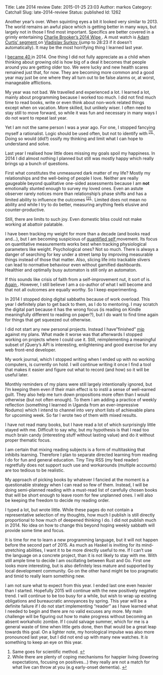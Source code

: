 Title: Late 2014 review
Date: 2015-01-25 23:03
Author: markos
Category: Catchall
Slug: late-2014-review
Status: published
Id: 1262

<html>
 <body>
  <div>
   <p>
    Another year’s over. When squinting eyes a bit it looked very similar to 2013. The world remains an awful place which is getting better in many ways, but largely not in those I find most important. Specifics are better covered in a grimly entertaining
    <a href="https://www.youtube.com/watch?v=t3EoNsGHZD0">
     Charlie Brooker’s 2014 Wipe
    </a>
    . A must watch is
    <a href="http://en.wikipedia.org/wiki/Adam_Curtis">
     Adam Curtis’
    </a>
    <a href="https://www.youtube.com/watch?v=t3EoNsGHZD0#t=28m23s">
     segment
    </a>
    on
    <a href="http://en.wikipedia.org/wiki/Vladislav_Surkov">
     Vladislav Surkov
    </a>
    (jump to 28:23 if it doesn’t automatically). It may be the most horrifying thing I learned last year.
   </p>
   <p>
    I
    <a href="40.html">
     became 40
    </a>
    in 2014. One thing I did not fully appreciate as a child when thinking about growing old is how big of a deal it becomes that people around you are getting older too. We were lucky and new health scares remained just that, for now. They are becoming more common and a good year may just be one where they all turn out to be false alarms or, at worst, manageable afflictions.
   </p>
   <p>
    My year was not bad. We travelled and experienced a lot. I learned a lot, mainly about programming because I worked too much. I did not find much time to read books, write or even think about non-work related things except when on vacation. More skilled, but unlikely wiser. I often need to stay still to move forward, so while it was fun and necessary in many ways I do not want to repeat last year.
   </p>
   <p>
    Yet I am not the same person I was a year ago. For one, I stopped fancying myself a rationalist. Logic should be used often, but not to identify with
    <sup>
     <a href="#review-2014-1-note" id="review-2014-1">
      [1]
     </a>
    </sup>
    . Doing so would (did?) ossify my thinking and limit what I can hope to understand and solve.
   </p>
   <p>
    Last year I realised how little does missing my goals spoil my happiness. In 2014 I did almost nothing I planned but still was mostly happy which really brings up a bunch of questions.
   </p>
   <p>
    First what constitutes the unmeasured dark matter of my life? Mostly my relationships and the well-being of people I love. Neither are really gaugeable beyond qualitative one-sided assessments because I am
    <strong>
     not
    </strong>
    emotionally stunted enough to survey my loved ones. Even an astute observer rarely notices more       than relationship’s phase shifts and has a limited ability to       influence the outcomes
    <sup>
     <a href="#review-2014-2-note" id="review-2014-2">
      [2]
     </a>
    </sup>
    . Limited does not mean no ability and while I try to do better, measuring anything feels elusive and counter-productive.
   </p>
   <p>
    Still, there are limits to such joy. Even domestic bliss could not make working at abattoir palatable.
   </p>
   <p>
    I have been tracking my weight for more than a decade (and books read and…), but I am becoming suspicious of
    <a href="http://en.wikipedia.org/wiki/Quantified_Self">
     quantified self
    </a>
    movement. Its focus on quantitative measurements works best when tracking physiological parameters like weight. Psychological ones? Not so much. There is always a danger of searching for key under a street lamp by improving measurable things instead of those that matter. Also, slicing life into trackable slivers can lead to normative behaviour even without gamified dashboards. Healthier and optimally busy automaton is still only an automaton.
   </p>
   <p>
    If this sounds like crisis of faith from a self-improvement nut, it sort of is.
    <a href="gamification-of-book-reading.html" title="Article about why goals can inhibit good reading">
     Again
    </a>
    . However, I still believe I am a co-author of what I will become and that not all outcomes are equally worthy. So I keep experimenting.
   </p>
   <p>
    In 2014 I stopped doing digital sabbaths because of work overload. This year I definitely plan to get back to them, as I do to mentoring. I may scratch the digital part because it has the wrong focus (is reading on Kindle meaningfully different to reading on paper?), but I do want to find time again for things that get squeezed out otherwise.
   </p>
   <p>
    I did not start any new personal projects. Instead I have”finished”
    <a href="https://github.com/samastur/mjp">
     mjp
    </a>
    against my plans. What made it worse was that afterwards I stopped working on projects where I could use it. Still, reimplementing a meaningful subset of jQuery’s API is interesting, enlightening and good exercise for any web front-end developer.
   </p>
   <p>
    My work journal, which I stopped writing when I ended up with no working computers, is currently on hold. I will continue writing it once I find a tool that makes it easier and figure out what to record (and how) so it will be useful later.
   </p>
   <p>
    Monthly reminders of my plans were still largely intentionally ignored, but I’m keeping them even if their main effect is to instil a sense of well-earned guilt. They also help me turn down propositions more often than I would otherwise (but not often enough). To them I am adding a practice of weekly reflection (something I learned in Uganda from an ever-impressive Nodumo) which I intend to channel into very short lists of achievable plans for upcoming week. So far I wrote two of them with mixed results.
   </p>
   <p>
    I have not read many books, but I have read a lot of which surprisingly little stayed with me. Difficult to say why, but my hypothesis is that I read too much brain candy (interesting stuff without lasting value) and do it without proper thematic focus.
   </p>
   <p>
    I am certain that mixing reading subjects is a form of multitasking that inhibits learning. Therefore I plan to separate directed learning from reading I do for fun and general education. Tiny Tiny RSS (my feed reader) regretfully does not support such use and workarounds (multiple accounts) are too tedious to be realistic.
   </p>
   <p>
    My approach of picking books by whatever I fancied at the moment is a questionable strategy when I can read so few of them. Instead, I will be doing semi-planned reading with a must-read list of carefully chosen books that will be short enough to leave room for few unplanned ones. I will also be keeping the freedom to decide my reading order.
   </p>
   <p>
    I typed a lot, but wrote little. While these pages do not contain a representative selection of my thoughts, how much I publish is still directly proportional to how much of deepened thinking I do. I did not publish much in 2014. No idea on how to change this beyond hoping weekly sabbath will provide some time and focus.
   </p>
   <p>
    It is time for me to learn a new programming language, but it will not happen before the second part of 2015. As much as Haskel is inviting for its mind-stretching abilities, I want it to be more directly useful to me. If I can’t use the language on a concrete project, than it is not likely to stay with me. With still ample time to decide I am oscillating between Rust and Go. First one looks more interesting, but is also definitely less mature and supported by local development community. Go on the other hand might be too pragmatic and timid to really learn something new.
   </p>
   <p>
    I am not sure what to expect from this year. I ended last one even heavier than I started. Hopefully 2015 will continue with the new positively negative trend. I will continue to be too busy for a while, but wish to wrap up existing obligations and bureaucratic annoyances by spring. This year will be a definite failure if I do not start implementing “reader” as I have learned what I needed to begin and there are no valid excuses any more. My main challenge will be figuring out how to make progress without becoming an absent workaholic zombie. If I could salvage summer, which for me is a general waste of time when little gets done, then that would be a great leap towards this goal. On a lighter note, my horological impulse was also more pronounced last year, but I did not end up with many new watches. It
    <em>
     is
    </em>
    something to keep an eye on this year.
   </p>
   <ol>
    <li id="review-2014-1-note">
     Same goes for scientific method.
     <a href="#review-2014-1">
      ↩
     </a>
    </li>
    <li id="review-2014-2-note">
     While there are plenty of coping mechanisms for happier living (lowering expectations, focusing on positives…) they really are not a match for what live can throw at you (e.g early-onset dementia).
     <a href="#review-2014-2">
      ↩
     </a>
    </li>
   </ol>
  </div>
 </body>
</html>